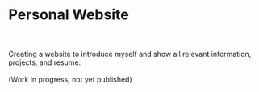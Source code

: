 <h1>Personal Website</h1><br></br>
Creating a website to introduce myself and show all relevant information, projects, and resume.
<br></br>
(Work in progress, not yet published)